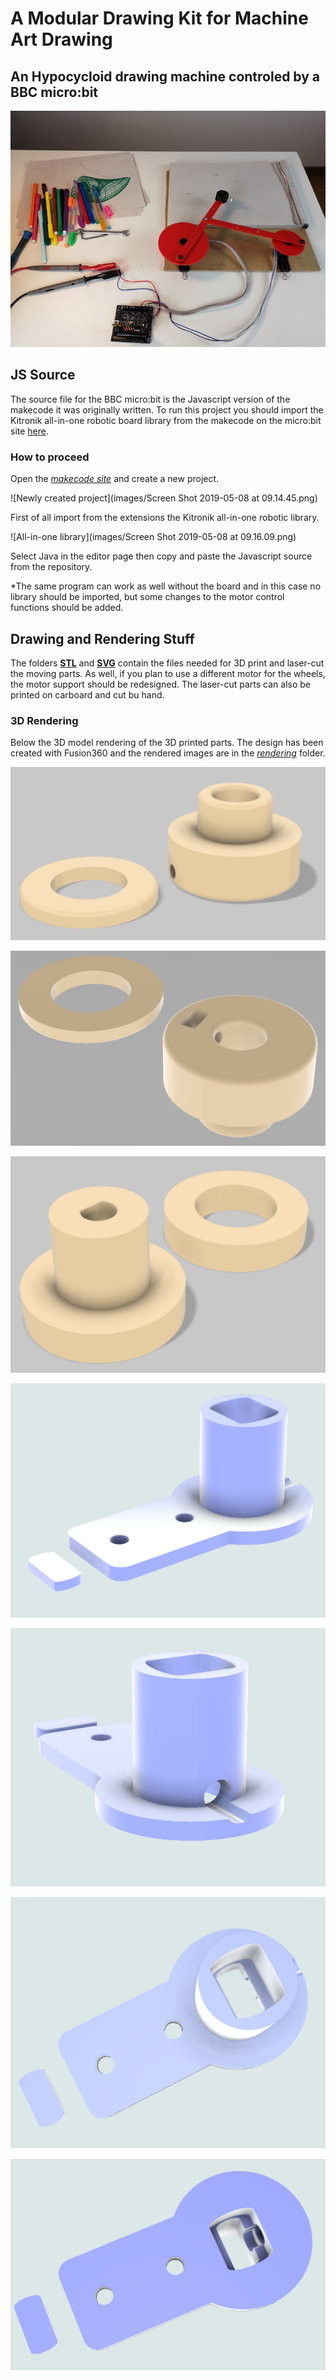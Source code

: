 # A Modular Drawing Kit for Machine Art Drawing
## An Hypocycloid drawing machine controled by a BBC micro:bit
![The machine](images/cover.jpg)

## JS Source
The source file for the BBC micro:bit is the Javascript version of the makecode it was originally written. To run this project you should import the Kitronik all-in-one robotic board library from the makecode on the micro:bit site [here](https://makecode.microbit.org/#).

### How to proceed
Open the *[makecode site](https://makecode.microbit.org/#)* and create a new project.

![Newly created project](images/Screen Shot 2019-05-08 at 09.14.45.png)

First of all import from the extensions the Kitronik all-in-one robotic library. 

![All-in-one library](images/Screen Shot 2019-05-08 at 09.16.09.png)

Select Java in the editor page then copy and paste the Javascript source from the repository.

*The same program can work as well without the board and in this case no library should be imported, but some changes to the motor control functions should be added.

## Drawing and Rendering Stuff
The folders **[STL](STL)** and **[SVG](SVG)** contain the files needed for 3D print and laser-cut the moving parts. As well, if you plan to use a different motor for the wheels, the motor support should be redesigned. The laser-cut parts can also be printed on carboard and cut bu hand.

### 3D Rendering
Below the 3D model rendering of the 3D printed parts. The design has been created with Fusion360 and the rendered images are in the *[rendering](rendering)* folder.

![Pen holder bottom view](rendering/LockPenBottom.png)

![Pen holder top view](rendering/LockPenTop.png)

![Wheel motor shaft lock parts](rendering/MotorLock.png)

![Motor support, front side view](rendering/MotorSupport01%20v7.png) 

![Motor support, rear side view](rendering/MotorSupport02%20v7.png) 

![Motor support, top view](rendering/MotorSupport03%20v7.png) 

![Motor support, bottom view](rendering/MotorSupport04%20v7.png)

